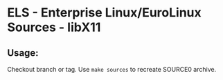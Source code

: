 # ELS - Enterprise Linux/EuroLinux Sources - libX11
 
## Usage:
  Checkout branch or tag. Use `make sources` to recreate  SOURCE0 archive.
